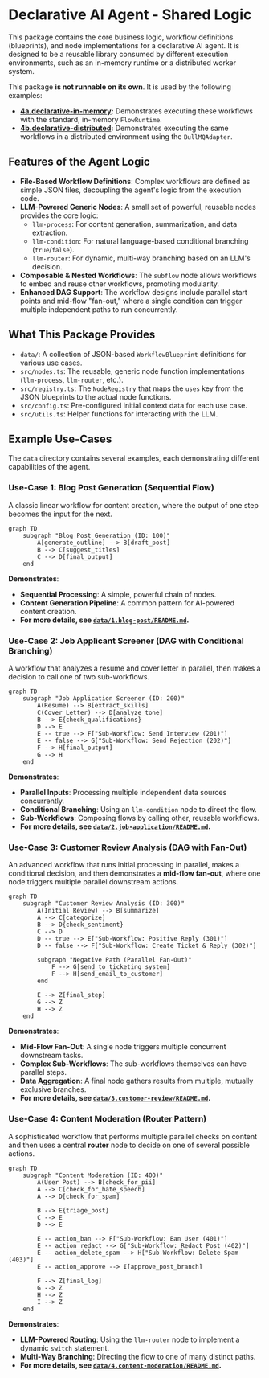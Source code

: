 # Declarative AI Agent - Shared Logic

This package contains the core business logic, workflow definitions (blueprints), and node implementations for a declarative AI agent. It is designed to be a reusable library consumed by different execution environments, such as an in-memory runtime or a distributed worker system.

This package **is not runnable on its own**. It is used by the following examples:
*   **[4a.declarative-in-memory](../4a.declarative-in-memory/):** Demonstrates executing these workflows with the standard, in-memory `FlowRuntime`.
*   **[4b.declarative-distributed](../4b.declarative-distributed/):** Demonstrates executing the same workflows in a distributed environment using the `BullMQAdapter`.

## Features of the Agent Logic

- **File-Based Workflow Definitions**: Complex workflows are defined as simple JSON files, decoupling the agent's logic from the execution code.
- **LLM-Powered Generic Nodes**: A small set of powerful, reusable nodes provides the core logic:
  - `llm-process`: For content generation, summarization, and data extraction.
  - `llm-condition`: For natural language-based conditional branching (`true`/`false`).
  - `llm-router`: For dynamic, multi-way branching based on an LLM's decision.
- **Composable & Nested Workflows**: The `subflow` node allows workflows to embed and reuse other workflows, promoting modularity.
- **Enhanced DAG Support**: The workflow designs include parallel start points and mid-flow "fan-out," where a single condition can trigger multiple independent paths to run concurrently.

## What This Package Provides

-   `data/`: A collection of JSON-based `WorkflowBlueprint` definitions for various use cases.
-   `src/nodes.ts`: The reusable, generic node function implementations (`llm-process`, `llm-router`, etc.).
-   `src/registry.ts`: The `NodeRegistry` that maps the `uses` key from the JSON blueprints to the actual node functions.
-   `src/config.ts`: Pre-configured initial context data for each use case.
-   `src/utils.ts`: Helper functions for interacting with the LLM.

## Example Use-Cases

The `data` directory contains several examples, each demonstrating different capabilities of the agent.

### Use-Case 1: Blog Post Generation (Sequential Flow)

A classic linear workflow for content creation, where the output of one step becomes the input for the next.

```mermaid
graph TD
    subgraph "Blog Post Generation (ID: 100)"
        A[generate_outline] --> B[draft_post]
        B --> C[suggest_titles]
        C --> D[final_output]
    end
```

**Demonstrates**:
- **Sequential Processing**: A simple, powerful chain of nodes.
- **Content Generation Pipeline**: A common pattern for AI-powered content creation.
- **For more details, see [`data/1.blog-post/README.md`](./data/1.blog-post/README.md).**

### Use-Case 2: Job Applicant Screener (DAG with Conditional Branching)

A workflow that analyzes a resume and cover letter in parallel, then makes a decision to call one of two sub-workflows.

```mermaid
graph TD
    subgraph "Job Application Screener (ID: 200)"
        A(Resume) --> B[extract_skills]
        C(Cover Letter) --> D[analyze_tone]
        B --> E{check_qualifications}
        D --> E
        E -- true --> F["Sub-Workflow: Send Interview (201)"]
        E -- false --> G["Sub-Workflow: Send Rejection (202)"]
        F --> H[final_output]
        G --> H
    end
```

**Demonstrates**:
- **Parallel Inputs**: Processing multiple independent data sources concurrently.
- **Conditional Branching**: Using an `llm-condition` node to direct the flow.
- **Sub-Workflows**: Composing flows by calling other, reusable workflows.
- **For more details, see [`data/2.job-application/README.md`](./data/2.job-application/README.md).**

### Use-Case 3: Customer Review Analysis (DAG with Fan-Out)

An advanced workflow that runs initial processing in parallel, makes a conditional decision, and then demonstrates a **mid-flow fan-out**, where one node triggers multiple parallel downstream actions.

```mermaid
graph TD
    subgraph "Customer Review Analysis (ID: 300)"
        A(Initial Review) --> B[summarize]
        A --> C[categorize]
        B --> D{check_sentiment}
        C --> D
        D -- true --> E["Sub-Workflow: Positive Reply (301)"]
        D -- false --> F["Sub-Workflow: Create Ticket & Reply (302)"]

        subgraph "Negative Path (Parallel Fan-Out)"
            F --> G[send_to_ticketing_system]
            F --> H[send_email_to_customer]
        end

        E --> Z[final_step]
        G --> Z
        H --> Z
    end
```

**Demonstrates**:
- **Mid-Flow Fan-Out**: A single node triggers multiple concurrent downstream tasks.
- **Complex Sub-Workflows**: The sub-workflows themselves can have parallel steps.
- **Data Aggregation**: A final node gathers results from multiple, mutually exclusive branches.
- **For more details, see [`data/3.customer-review/README.md`](./data/3.customer-review/README.md).**

### Use-Case 4: Content Moderation (Router Pattern)

A sophisticated workflow that performs multiple parallel checks on content and then uses a central **router** node to decide on one of several possible actions.

```mermaid
graph TD
    subgraph "Content Moderation (ID: 400)"
        A(User Post) --> B[check_for_pii]
        A --> C[check_for_hate_speech]
        A --> D[check_for_spam]

        B --> E{triage_post}
        C --> E
        D --> E

        E -- action_ban --> F["Sub-Workflow: Ban User (401)"]
        E -- action_redact --> G["Sub-Workflow: Redact Post (402)"]
        E -- action_delete_spam --> H["Sub-Workflow: Delete Spam (403)"]
        E -- action_approve --> I[approve_post_branch]

        F --> Z[final_log]
        G --> Z
        H --> Z
        I --> Z
    end
```

**Demonstrates**:
- **LLM-Powered Routing**: Using the `llm-router` node to implement a dynamic `switch` statement.
- **Multi-Way Branching**: Directing the flow to one of many distinct paths.
- **For more details, see [`data/4.content-moderation/README.md`](./data/4.content-moderation/README.md).**
